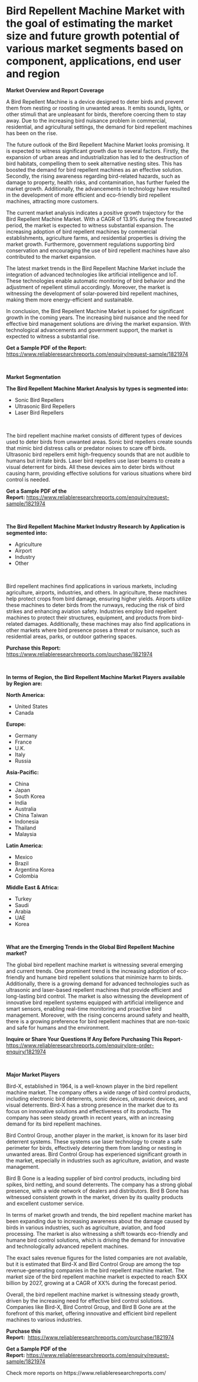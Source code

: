 <p><h1>Bird Repellent Machine Market with the goal of estimating the market size and future growth potential of various market segments based on component, applications, end user and region</h1></p><p><strong>Market Overview and Report Coverage</strong></p>
<p><p>A Bird Repellent Machine is a device designed to deter birds and prevent them from nesting or roosting in unwanted areas. It emits sounds, lights, or other stimuli that are unpleasant for birds, therefore coercing them to stay away. Due to the increasing bird nuisance problem in commercial, residential, and agricultural settings, the demand for bird repellent machines has been on the rise.</p><p>The future outlook of the Bird Repellent Machine Market looks promising. It is expected to witness significant growth due to several factors. Firstly, the expansion of urban areas and industrialization has led to the destruction of bird habitats, compelling them to seek alternative nesting sites. This has boosted the demand for bird repellent machines as an effective solution. Secondly, the rising awareness regarding bird-related hazards, such as damage to property, health risks, and contamination, has further fueled the market growth. Additionally, the advancements in technology have resulted in the development of more efficient and eco-friendly bird repellent machines, attracting more customers.</p><p>The current market analysis indicates a positive growth trajectory for the Bird Repellent Machine Market. With a CAGR of 13.9% during the forecasted period, the market is expected to witness substantial expansion. The increasing adoption of bird repellent machines by commercial establishments, agriculture farms, and residential properties is driving the market growth. Furthermore, government regulations supporting bird conservation and encouraging the use of bird repellent machines have also contributed to the market expansion.</p><p>The latest market trends in the Bird Repellent Machine Market include the integration of advanced technologies like artificial intelligence and IoT. These technologies enable automatic monitoring of bird behavior and the adjustment of repellent stimuli accordingly. Moreover, the market is witnessing the development of solar-powered bird repellent machines, making them more energy-efficient and sustainable.</p><p>In conclusion, the Bird Repellent Machine Market is poised for significant growth in the coming years. The increasing bird nuisance and the need for effective bird management solutions are driving the market expansion. With technological advancements and government support, the market is expected to witness a substantial rise.</p></p>
<p><strong>Get a Sample PDF of the Report:</strong> <a href="https://www.reliableresearchreports.com/enquiry/request-sample/1821974">https://www.reliableresearchreports.com/enquiry/request-sample/1821974</a></p>
<p>&nbsp;</p>
<p><strong>Market Segmentation</strong></p>
<p><strong>The Bird Repellent Machine Market Analysis by types is segmented into:</strong></p>
<p><ul><li>Sonic Bird Repellers</li><li>Ultrasonic Bird Repellers</li><li>Laser Bird Repellers</li></ul></p>
<p>&nbsp;</p>
<p><p>The bird repellent machine market consists of different types of devices used to deter birds from unwanted areas. Sonic bird repellers create sounds that mimic bird distress calls or predator noises to scare off birds. Ultrasonic bird repellers emit high-frequency sounds that are not audible to humans but irritate birds. Laser bird repellers use laser beams to create a visual deterrent for birds. All these devices aim to deter birds without causing harm, providing effective solutions for various situations where bird control is needed.</p></p>
<p><strong>Get a Sample PDF of the Report:</strong>&nbsp;<a href="https://www.reliableresearchreports.com/enquiry/request-sample/1821974">https://www.reliableresearchreports.com/enquiry/request-sample/1821974</a></p>
<p>&nbsp;</p>
<p><strong>The Bird Repellent Machine Market Industry Research by Application is segmented into:</strong></p>
<p><ul><li>Agriculture</li><li>Airport</li><li>Industry</li><li>Other</li></ul></p>
<p>&nbsp;</p>
<p><p>Bird repellent machines find applications in various markets, including agriculture, airports, industries, and others. In agriculture, these machines help protect crops from bird damage, ensuring higher yields. Airports utilize these machines to deter birds from the runways, reducing the risk of bird strikes and enhancing aviation safety. Industries employ bird repellent machines to protect their structures, equipment, and products from bird-related damages. Additionally, these machines may also find applications in other markets where bird presence poses a threat or nuisance, such as residential areas, parks, or outdoor gathering spaces.</p></p>
<p><strong>Purchase this Report:</strong>&nbsp; <a href="https://www.reliableresearchreports.com/purchase/1821974">https://www.reliableresearchreports.com/purchase/1821974</a></p>
<p>&nbsp;</p>
<p><strong>In terms of Region, the Bird Repellent Machine Market Players available by Region are:</strong></p>
<p>
    <p> <strong> North America: </strong>
        <ul>
            <li>United States</li>
            <li>Canada</li>
        </ul>
        </p> 
    <p> <strong> Europe: </strong>
        <ul>
            <li>Germany</li>
            <li>France</li>
            <li>U.K.</li>
            <li>Italy</li>
            <li>Russia</li>
        </ul>
        </p> 
    <p> <strong> Asia-Pacific: </strong>
        <ul>
            <li>China</li>
            <li>Japan</li>
            <li>South Korea</li>
            <li>India</li>
            <li>Australia</li>
            <li>China Taiwan</li>
            <li>Indonesia</li>
            <li>Thailand</li>
            <li>Malaysia</li>
        </ul>
        </p> 
    <p> <strong> Latin America: </strong>
        <ul>
            <li>Mexico</li>
            <li>Brazil</li>
            <li>Argentina Korea</li>
            <li>Colombia</li>
        </ul>
        </p> 
    <p> <strong> Middle East & Africa: </strong>
        <ul>
            <li>Turkey</li>
            <li>Saudi</li>
            <li>Arabia</li>
            <li>UAE</li>
            <li>Korea</li>
        </ul>
    </p>
    </p>
<p>&nbsp;</p>
<p><strong>What are the Emerging Trends in the Global Bird Repellent Machine market?</strong></p>
<p><p>The global bird repellent machine market is witnessing several emerging and current trends. One prominent trend is the increasing adoption of eco-friendly and humane bird repellent solutions that minimize harm to birds. Additionally, there is a growing demand for advanced technologies such as ultrasonic and laser-based repellent machines that provide efficient and long-lasting bird control. The market is also witnessing the development of innovative bird repellent systems equipped with artificial intelligence and smart sensors, enabling real-time monitoring and proactive bird management. Moreover, with the rising concerns around safety and health, there is a growing preference for bird repellent machines that are non-toxic and safe for humans and the environment.</p></p>
<p><strong>Inquire or Share Your Questions If Any Before Purchasing This Report</strong>- <a href="https://www.reliableresearchreports.com/enquiry/pre-order-enquiry/1821974">https://www.reliableresearchreports.com/enquiry/pre-order-enquiry/1821974</a></p>
<p>&nbsp;</p>
<p><strong>Major Market Players</strong></p>
<p><p>Bird-X, established in 1964, is a well-known player in the bird repellent machine market. The company offers a wide range of bird control products, including electronic bird deterrents, sonic devices, ultrasonic devices, and visual deterrents. Bird-X has a strong presence in the market due to its focus on innovative solutions and effectiveness of its products. The company has seen steady growth in recent years, with an increasing demand for its bird repellent machines.</p><p>Bird Control Group, another player in the market, is known for its laser bird deterrent systems. These systems use laser technology to create a safe perimeter for birds, effectively deterring them from landing or nesting in unwanted areas. Bird Control Group has experienced significant growth in the market, especially in industries such as agriculture, aviation, and waste management.</p><p>Bird B Gone is a leading supplier of bird control products, including bird spikes, bird netting, and sound deterrents. The company has a strong global presence, with a wide network of dealers and distributors. Bird B Gone has witnessed consistent growth in the market, driven by its quality products and excellent customer service.</p><p>In terms of market growth and trends, the bird repellent machine market has been expanding due to increasing awareness about the damage caused by birds in various industries, such as agriculture, aviation, and food processing. The market is also witnessing a shift towards eco-friendly and humane bird control solutions, which is driving the demand for innovative and technologically advanced repellent machines.</p><p>The exact sales revenue figures for the listed companies are not available, but it is estimated that Bird-X and Bird Control Group are among the top revenue-generating companies in the bird repellent machine market. The market size of the bird repellent machine market is expected to reach $XX billion by 2027, growing at a CAGR of XX% during the forecast period.</p><p>Overall, the bird repellent machine market is witnessing steady growth, driven by the increasing need for effective bird control solutions. Companies like Bird-X, Bird Control Group, and Bird B Gone are at the forefront of this market, offering innovative and efficient bird repellent machines to various industries.</p></p>
<p><strong>Purchase this Report:</strong>&nbsp;&nbsp;<a href="https://www.reliableresearchreports.com/purchase/1821974">https://www.reliableresearchreports.com/purchase/1821974</a></p>
<p></p>
<p><strong>Get a Sample PDF of the Report:</strong>&nbsp;<a href="https://www.reliableresearchreports.com/enquiry/request-sample/1821974">https://www.reliableresearchreports.com/enquiry/request-sample/1821974</a></p>
<p>Check more reports on https://www.reliableresearchreports.com/</p>